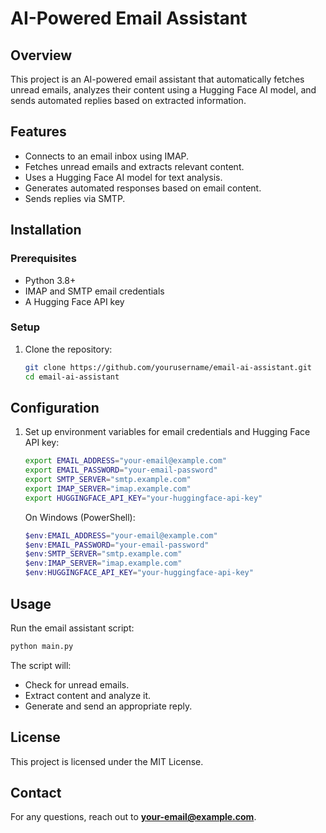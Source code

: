 # AI-Powered Email Assistant

## Overview
This project is an AI-powered email assistant that automatically fetches unread emails, analyzes their content using a Hugging Face AI model, and sends automated replies based on extracted information.

## Features
- Connects to an email inbox using IMAP.
- Fetches unread emails and extracts relevant content.
- Uses a Hugging Face AI model for text analysis.
- Generates automated responses based on email content.
- Sends replies via SMTP.

## Installation

### Prerequisites
- Python 3.8+
- IMAP and SMTP email credentials
- A Hugging Face API key

### Setup
1. Clone the repository:
   ```sh
   git clone https://github.com/yourusername/email-ai-assistant.git
   cd email-ai-assistant
   ```

## Configuration
1. Set up environment variables for email credentials and Hugging Face API key:
   ```sh
   export EMAIL_ADDRESS="your-email@example.com"
   export EMAIL_PASSWORD="your-email-password"
   export SMTP_SERVER="smtp.example.com"
   export IMAP_SERVER="imap.example.com"
   export HUGGINGFACE_API_KEY="your-huggingface-api-key"
   ```
   On Windows (PowerShell):
   ```powershell
   $env:EMAIL_ADDRESS="your-email@example.com"
   $env:EMAIL_PASSWORD="your-email-password"
   $env:SMTP_SERVER="smtp.example.com"
   $env:IMAP_SERVER="imap.example.com"
   $env:HUGGINGFACE_API_KEY="your-huggingface-api-key"
   ```

## Usage
Run the email assistant script:
```sh
python main.py
```
The script will:
- Check for unread emails.
- Extract content and analyze it.
- Generate and send an appropriate reply.
## License
This project is licensed under the MIT License.

## Contact
For any questions, reach out to **your-email@example.com**.

